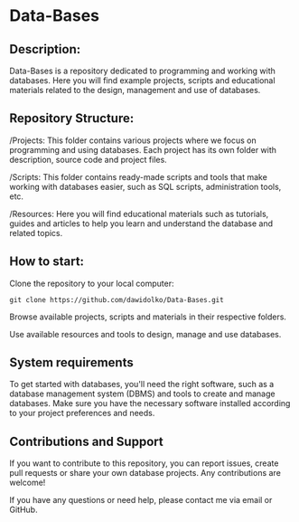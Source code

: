 # Data-Bases

## **Description:**
Data-Bases is a repository dedicated to programming and working with databases. Here you will find example projects, scripts and educational materials related to the design, management and use of databases.

## **Repository Structure:**
/Projects: This folder contains various projects where we focus on programming and using databases. Each project has its own folder with description, source code and project files.

/Scripts: This folder contains ready-made scripts and tools that make working with databases easier, such as SQL scripts, administration tools, etc.

/Resources: Here you will find educational materials such as tutorials, guides and articles to help you learn and understand the database and related topics.

## **How ​​to start:**

Clone the repository to your local computer:
```
git clone https://github.com/dawidolko/Data-Bases.git
```

Browse available projects, scripts and materials in their respective folders.

Use available resources and tools to design, manage and use databases.

## **System requirements**
To get started with databases, you'll need the right software, such as a database management system (DBMS) and tools to create and manage databases. Make sure you have the necessary software installed according to your project preferences and needs.

## **Contributions and Support**
If you want to contribute to this repository, you can report issues, create pull requests or share your own database projects. Any contributions are welcome!

If you have any questions or need help, please contact me via email or GitHub.
